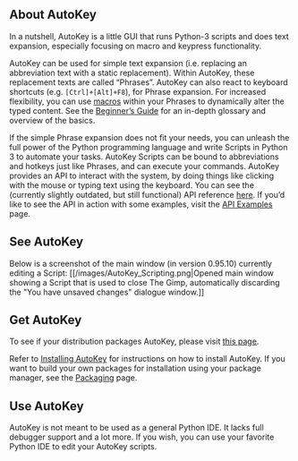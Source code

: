 ## About AutoKey
In a nutshell, AutoKey is a little GUI that runs Python-3 scripts and does text expansion, especially focusing on macro and keypress functionality.

AutoKey can be used for simple text expansion (i.e. replacing an abbreviation text with a static replacement). Within AutoKey, these replacement texts are called “Phrases”. AutoKey can also react to keyboard shortcuts (e.g. `[Ctrl]+[Alt]+F8`), for Phrase expansion. For increased flexibility, you can use [macros](https://github.com/autokey/autokey/wiki/Dynamic-Phrases,-Using-Macros-as-placeholders-in-Phrases) within your Phrases to dynamically alter the typed content. See the [Beginner’s Guide](https://github.com/autokey/autokey/wiki/Beginners-Guide) for an in-depth glossary and overview of the basics.

If the simple Phrase expansion does not fit your needs, you can unleash the full power of the Python programming language and write Scripts in Python 3 to automate your tasks. AutoKey Scripts can be bound to abbreviations and hotkeys just like Phrases, and can execute your commands. AutoKey provides an API to interact with the system, by doing things like clicking with the mouse or typing text using the keyboard. You can see the (currently slightly outdated, but still functional) API reference [here](https://autokey.github.io/). If you’d like to see the API in action with some examples, visit the [API Examples](https://github.com/autokey/autokey/wiki/API-Examples) page.

## See AutoKey
Below is a screenshot of the main window (in version 0.95.10) currently editing a Script:
[[/images/AutoKey_Scripting.png|Opened main window showing a Script that is used to close The Gimp, automatically discarding the "You have unsaved changes" dialogue window.]]

## Get AutoKey
To see if your distribution packages AutoKey, please visit [this page](https://github.com/autokey/autokey/wiki/Current-Linux-distributions-shipping-AutoKey).

Refer to [Installing AutoKey](https://github.com/autokey/autokey/wiki/Installing) for instructions on how to install AutoKey. If you want to build your own packages for installation using your package manager, see the [Packaging](https://github.com/autokey/autokey/wiki/Packaging) page.

## Use AutoKey
AutoKey is not meant to be used as a general Python IDE. It lacks full debugger support and a lot more. If you wish, you can use your favorite Python IDE to edit your AutoKey scripts.
